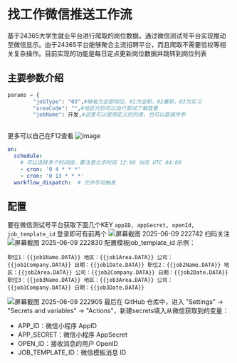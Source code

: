 # 找工作微信推送工作流
基于24365大学生就业平台进行爬取的岗位数据，通过微信测试号平台实现推动至微信显示。由于24365平台能够聚合主流招聘平台，而且爬取不需要验权等相关复杂操作。目前实现的功能是每日定点更新岗位数据并跳转到岗位列表


## 主要参数介绍
```py
params = {
        "jobType": "03",#缺省为全部岗位，01为全职，02兼职，03为实习
        "areaCode": "",#地区代码可以自行尝试了解查看
        "jobName": 开发,#这里可以使用定义的列表，也可以直接传参
        
```
更多可以自己在F12查看
![image](https://github.com/user-attachments/assets/6d6801fb-ce80-4239-a585-5338d7390daa)
```yml
on:
  schedule:
    # 可以选择多个时间段，要注意北京时间 12:00 对应 UTC 04:00
    - cron: '0 4 * * *'
    - cron: '0 13 * * *'
  workflow_dispatch:  # 允许手动触发
```

## 配置
要在微信测试号平台获取下面几个KEY `appID, appSecret, openId, job_template_id`
登录即可有前两个
![屏幕截图 2025-06-09 222742](https://github.com/user-attachments/assets/2237c3e9-edb1-4fa1-943b-1d8c45824848)
扫码关注
![屏幕截图 2025-06-09 222830](https://github.com/user-attachments/assets/e2cce580-c61d-4c23-ad87-4d9edd2e17c1)
配置模板job_template_id
示例：
```
职位1：{{job1Name.DATA}} 地区：{{job1Area.DATA}} 公司：{{job1Company.DATA}} 日期：{{job1Date.DATA}} 职位2：{{job2Name.DATA}} 地区：{{job2Area.DATA}} 公司：{{job2Company.DATA}} 日期：{{job2Date.DATA}} 职位3：{{job3Name.DATA}} 地区：{{job3Area.DATA}} 公司：{{job3Company.DATA}} 日期：{{job3Date.DATA}}
```
![屏幕截图 2025-06-09 222905](https://github.com/user-attachments/assets/a6a4f49d-4990-469b-8346-8c6004fb3300)
最后在 GitHub 仓库中，进入 "Settings" -> "Secrets and variables" -> "Actions"，新建secrets填入从微信获取到的变量：
* APP_ID：微信小程序 AppID
* APP_SECRET：微信小程序 AppSecret
* OPEN_ID：接收消息的用户 OpenID
* JOB_TEMPLATE_ID：微信模板消息 ID
